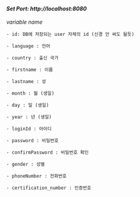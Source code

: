 #### *Set Port: http://localhost:8080*

*variable name*
    
    - id: DB에 저장되는 user 자체의 id (신경 안 써도 될듯)

    - language : 언어

    - country : 출신 국가

    - firstname : 이름

    - lastname : 성

    - month : 월 (생일)

    - day : 일 (생일)

    - year : 년 (생일)

    - loginId : 아이디

    - password : 비밀번호

    - confirmPassword : 비밀번호 확인

    - gender : 성별

    - phoneNumber : 전화번호

    - certification_number : 인증번호
